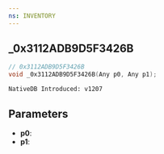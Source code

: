 ```yaml
---
ns: INVENTORY
---
```

## _0x3112ADB9D5F3426B

```c
// 0x3112ADB9D5F3426B
void _0x3112ADB9D5F3426B(Any p0, Any p1);
```

```
NativeDB Introduced: v1207
```

## Parameters
* **p0**:
* **p1**:
